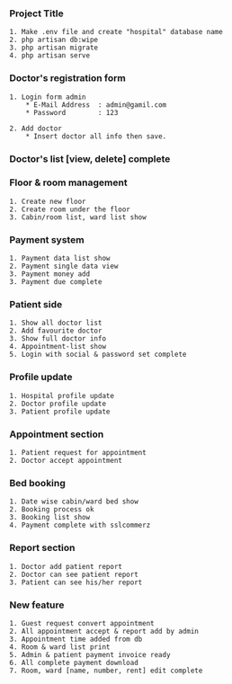 
### Project Title
    1. Make .env file and create "hospital" database name
    2. php artisan db:wipe
    3. php artisan migrate
    4. php artisan serve

### Doctor's registration form
    1. Login form admin
        * E-Mail Address  : admin@gamil.com
        * Password        : 123

    2. Add doctor
        * Insert doctor all info then save.

### Doctor's list [view, delete] complete

### Floor & room management
    1. Create new floor
    2. Create room under the floor
    3. Cabin/room list, ward list show

### Payment system
    1. Payment data list show
    2. Payment single data view
    3. Payment money add
    3. Payment due complete

### Patient side
    1. Show all doctor list
    2. Add favourite doctor
    3. Show full doctor info
    4. Appointment-list show
    5. Login with social & password set complete

### Profile update
    1. Hospital profile update
    2. Doctor profile update
    3. Patient profile update

### Appointment section
    1. Patient request for appointment
    2. Doctor accept appointment

### Bed booking
    1. Date wise cabin/ward bed show
    2. Booking process ok
    3. Booking list show
    4. Payment complete with sslcommerz

### Report section
    1. Doctor add patient report
    2. Doctor can see patient report
    3. Patient can see his/her report

### New feature
	1. Guest request convert appointment
	2. All appointment accept & report add by admin
	3. Appointment time added from db
	4. Room & ward list print
	5. Admin & patient payment invoice ready
	6. All complete payment download
	7. Room, ward [name, number, rent] edit complete